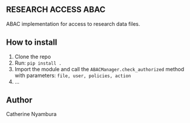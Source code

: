 ## RESEARCH ACCESS ABAC

ABAC implementation for access to research data files.


## How to install

1. Clone the repo
2. Run: `pip install .`
3. Import the module and call the `ABACManager.check_authorized` method with parameters:
		`file, user, policies, action`
4. ...

## Author
Catherine Nyambura
